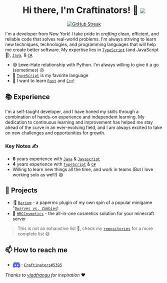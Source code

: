 <h1 align="center"> Hi there, I'm Craftinators! 👋 <img src="https://komarev.com/ghpvc/?username=Craftinators&style=for-the-badge&color=427b58&label=Views" /></h1> 

<p align="center">
   <a href="https://git.io/streak-stats">
    <img src="https://github-readme-streak-stats-five-fawn.vercel.app?user=Craftinators&theme=gruvbox-light&border_radius=10" alt="GitHub Streak" />
  </a>
</p>

I'm a developer from New York! I take pride in *crafting* clean, efficient, and reliable code that solves real-world problems. I'm always striving to learn new techniques, technologies, and programming languages that will help me create better software. My expertise lies in [`TypeScript`](https://www.typescriptlang.org/) (and JavaScript 👀), [`Java`](https://www.java.com/en/download/help/whatis_java.html), & [`C#`](https://learn.microsoft.com/en-us/dotnet/csharp/).
- 😅 ~~Love~~-Hate relationship with Python. I'm always willing to give it a go (sometimes) ☹️
- 💙 [`TypeScript`](https://www.typescriptlang.org/) is my favorite language
- 🌱 I want to learn [`Rust`](https://www.rust-lang.org/) and [`C++`](https://cplusplus.com/)! 

## 📚 Experience
I'm a self-taught developer, and I have honed my skills through a combination of hands-on experience and independent learning. My dedication to continuous learning and improvement has helped me stay ahead of the curve in an ever-evolving field, and I am always excited to take on new challenges and opportunities for growth.

### Key Notes ✍️
- **6** years experience with [`Java`](https://www.java.com/en/download/help/whatis_java.html) & [`Javascript`](https://www.javascript.com/)
- **4** years experience with [`TypeScript`](https://www.typescriptlang.org/) & [`C#`](https://learn.microsoft.com/en-us/dotnet/csharp/)
- Willing to learn new things all the time, and work in teams (But I love working solo as well!) 😄

## 🔭 Projects
- 🕯🏰 [`Barium`](https://github.com/Craftinators/Barium) - a papermc plugin of my own spin of a popular minigame "[`Dwarves vs. Zombies`](https://www.reddit.com/r/DvZCommunity/)!
- 🌈 [`HMCCosmetics`](https://github.com/HibiscusMC/HMCCosmetics) - the all-in-one cosmetics solution for your minecraft server
> This is not an exhaustive list 👀, check my [`repositories`](https://github.com/Craftinators?tab=repositories) for a more complete list 😄

## 📫 How to reach me
- <img src="https://raw.githubusercontent.com/Craftinators/Craftinators/main/logo-discord.png" align="center">  : [`Craftinators#5395`](https://discord.com/users/574751064633638936) 

*Thanks to [vladfrangu](https://github.com/vladfrangu) for inspiration* ❤️
